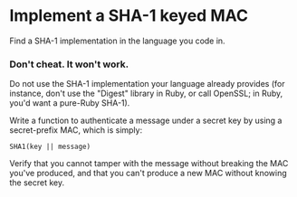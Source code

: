 
# Implement a SHA-1 keyed MAC

Find a SHA-1 implementation in the language you code in.

### Don't cheat. It won't work.
Do not use the SHA-1 implementation your language already provides (for instance, don't use the "Digest" library in Ruby, or call OpenSSL; in Ruby, you'd want a pure-Ruby SHA-1).

Write a function to authenticate a message under a secret key by using a secret-prefix MAC, which is simply:
```
SHA1(key || message)
```
Verify that you cannot tamper with the message without breaking the MAC you've produced, and that you can't produce a new MAC without knowing the secret key.
